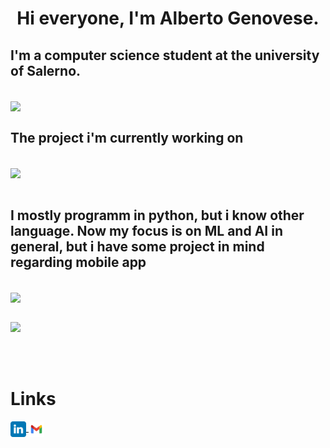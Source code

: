 <h1 align="center"> Hi everyone, I'm Alberto Genovese. </h1> 

<h2> I'm a computer science student at the university of Salerno. </h2> <br>

<a href="https://github.com/TechRufy">
  <img align="center" src="https://github-readme-stats.vercel.app/api?username=TechRufy&theme=synthwave&show_icons=true)" />
</a>
<br>
<h2>The project i'm currently working on </h2>
<br>
<a href="https://github.com/TechRufy/ML_Report.it">
  <img align="center" src="https://github-readme-stats.vercel.app/api/pin/?username=TechRufy&repo=ML_Report.it&theme=synthwave" />
</a>
<br>
  <br>
  <h2> I mostly programm in python, but i know other language. Now my focus is on ML and AI in general, but i have some project in mind regarding mobile app </h2>
  <br>

<a href="https://github.com/TechRufy?tab=repositories">
 <img align= "center" src="https://github-readme-stats.vercel.app/api/top-langs/?username=TechRufy&hide=html,TypeScript,CSS,C++,PowerShell,CMake,Swift,batchfile&layout=compact&theme=synthwave"/>
  </a>
  <br>
  <br>
  
 ![](https://komarev.com/ghpvc/?username=TechRufy&color=brightgreen)
 
 <br>
 <br>
 
 <h1>Links</h1>
 
 <a href="https://www.linkedin.com/in/alberto-genovese-269151229">
  <img align="center" src="https://github.com/edent/SuperTinyIcons/blob/master/images/svg/linkedin.svg" height=25 width= 25/>
</a>
 <a href="mailto:alb.genovese@gmail.com">
  <img align="center" src="https://github.com/edent/SuperTinyIcons/blob/master/images/svg/gmail.svg" height=25 width= 25/>
</a>
 
 
 

